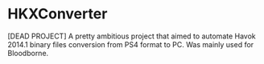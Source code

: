 # HKXConverter
[DEAD PROJECT] A pretty ambitious project that aimed to automate Havok 2014.1 binary files conversion from PS4 format to PC. Was mainly used for Bloodborne.
